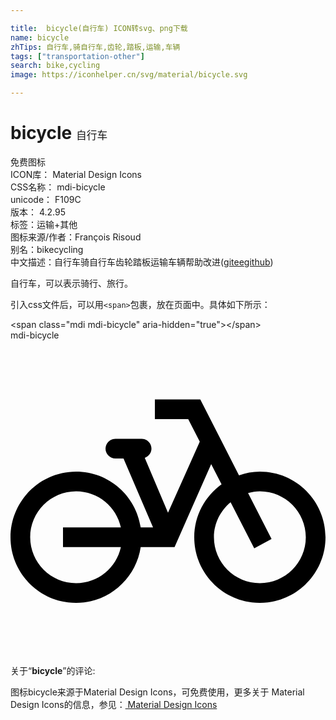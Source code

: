 ```yaml
---

title:  bicycle(自行车) ICON转svg、png下载
name: bicycle
zhTips: 自行车,骑自行车,齿轮,踏板,运输,车辆
tags: ["transportation-other"]
search: bike,cycling
image: https://iconhelper.cn/svg/material/bicycle.svg

---
```


# bicycle  <small style="font-size: 60%;font-weight: 100">自行车</small>


<div class="detail-page">
<p>
<span><span class="badge-success badge">免费图标</span> </span>
<br/>
<span>
ICON库：
<span class="badge-secondary badge">Material Design Icons</span> 
</span>
<br/>
<span>
CSS名称：
<span class="badge-secondary badge">mdi-bicycle</span> 
</span>
<br/>
<span>
unicode：
<span class="badge-secondary badge">F109C</span> 
<copy-btn content='F109C' btn-title=""></copy-btn>
<copy-btn :content='String.fromCodePoint(parseInt("F109C", 16))' btn-title="复制U"></copy-btn>
</span>
<br/>
<span>
版本：
<span class="badge-secondary badge">4.2.95</span> 
</span><br/><span>标签：<span class="badge-light badge"><router-link to="/tags/transportation-other.html">运输+其他</router-link></span></span>
<br/>
<span>图标来源/作者：<span class="badge-light badge">François Risoud</span></span> 
<br/>
<span>别名：<span class="badge-light badge">bike</span><span class="badge-light badge">cycling</span></span><br/><span class="zh-detail">中文描述：<span class="badge-primary badge">自行车</span><span class="badge-primary badge">骑自行车</span><span class="badge-primary badge">齿轮</span><span class="badge-primary badge">踏板</span><span class="badge-primary badge">运输</span><span class="badge-primary badge">车辆</span><span class="help-link"><span>帮助改进</span>(<a href="https://gitee.com/liuwave/icon-helper/edit/master/json/material/bicycle.json" target="_blank" rel="noopener noreferrer">gitee</a><a href="https://github.com/liuwave/icon-helper/edit/master/json/material/bicycle.json" target="_blank" rel="noopener noreferrer">github</a></span>)</span><br/>
</p>
</div><div class="description description alert alert-light">自行车，可以表示骑行、旅行。</div>
<div class="alert alert-dark">
  <i class="mdi mdi-bicycle mdi-48px"></i>
  <i class="mdi mdi-bicycle mdi-36px"></i>
  <i class="mdi mdi-bicycle mdi-24px"></i>
  <i class="mdi mdi-bicycle mdi-18px"></i>
</div>
<div>
  <p>引入css文件后，可以用<code>&lt;span&gt;</code>包裹，放在页面中。具体如下所示：    
  </p>
  <div class="alert alert-primary" style="font-size: 14px">
    &lt;span class="mdi mdi-bicycle" aria-hidden="true"&gt;&lt;/span&gt;
    <copy-btn content='<span class="mdi mdi-bicycle" aria-hidden="true"></span>'></copy-btn>
  </div>
  <div class="alert alert-secondary">
    <i class="mdi mdi-bicycle"
    style="font-size: 24px"
    aria-hidden="true"></i> mdi-bicycle
    <copy-btn content="mdi-bicycle" btn-title="复制图标名称"></copy-btn>
  </div>
</div>
<div id="svg" class="svg-wrap">
<svg xmlns="http://www.w3.org/2000/svg" viewBox="0 0 24 24"><path d="M19 10C18.44 10 17.91 10.11 17.41 10.28L14.46 4.5H11V6H13.54L14.42 7.72L12 13.13L10.23 8.95C10.5 8.85 10.74 8.58 10.74 8.25C10.74 7.84 10.41 7.5 10 7.5H8C7.58 7.5 7.24 7.84 7.24 8.25S7.58 9 8 9H8.61L10.86 14.25H9.92C9.56 11.85 7.5 10 5 10C2.24 10 0 12.24 0 15S2.24 20 5 20C7.5 20 9.56 18.15 9.92 15.75H12.5L15.29 9.43L16.08 10.96C14.82 11.87 14 13.34 14 15C14 17.76 16.24 20 19 20S24 17.76 24 15 21.76 10 19 10M5 18.5C3.07 18.5 1.5 16.93 1.5 15S3.07 11.5 5 11.5C6.67 11.5 8.07 12.68 8.41 14.25H4V15.75H8.41C8.07 17.32 6.67 18.5 5 18.5M19 18.5C17.07 18.5 15.5 16.93 15.5 15C15.5 13.92 16 12.97 16.77 12.33L18.57 15.85L19.89 15.13L18.1 11.63C18.39 11.56 18.69 11.5 19 11.5C20.93 11.5 22.5 13.07 22.5 15S20.93 18.5 19 18.5Z" /></svg>
</div>
<detail full-name='mdi-bicycle'></detail>
<div class="icon-detail__container">
<p>关于“<b>bicycle</b>”的评论:</p>
</div>
<Vssue title="关于“bicycle”的评论" />    
<div><p>图标bicycle来源于Material Design Icons，可免费使用，更多关于 Material Design Icons的信息，参见：<a target="_blank" href="https://iconhelper.cn/material.html"> Material Design Icons</a>
</p></div>
